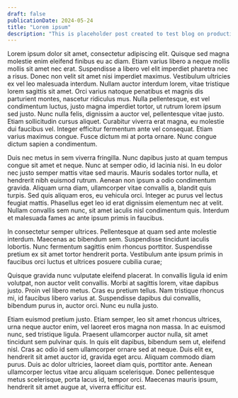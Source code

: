 ```yaml
---
draft: false
publicationDate: 2024-05-24
title: "Lorem ipsum"
description: "This is placeholder post created to test blog on production"
---
```


Lorem ipsum dolor sit amet, consectetur adipiscing elit. Quisque sed magna molestie enim eleifend finibus eu ac diam. Etiam varius libero a neque mollis mollis sit amet nec erat. Suspendisse a libero vel elit imperdiet pharetra nec a risus. Donec non velit sit amet nisi imperdiet maximus. Vestibulum ultricies ex vel leo malesuada interdum. Nullam auctor interdum lorem, vitae tristique lorem sagittis sit amet. Orci varius natoque penatibus et magnis dis parturient montes, nascetur ridiculus mus. Nulla pellentesque, est vel condimentum luctus, justo magna imperdiet tortor, ut rutrum lorem ipsum sed justo. Nunc nulla felis, dignissim a auctor vel, pellentesque vitae justo. Etiam sollicitudin cursus aliquet. Curabitur viverra erat magna, eu molestie dui faucibus vel. Integer efficitur fermentum ante vel consequat. Etiam varius maximus congue. Fusce dictum mi at porta ornare. Nunc congue dictum sapien a condimentum.

Duis nec metus in sem viverra fringilla. Nunc dapibus justo at quam tempus congue sit amet et neque. Nunc at semper odio, id lacinia nisi. In eu dolor nec justo semper mattis vitae sed mauris. Mauris sodales tortor nulla, et hendrerit nibh euismod rutrum. Aenean non ipsum a odio condimentum gravida. Aliquam urna diam, ullamcorper vitae convallis a, blandit quis turpis. Sed quis aliquam eros, eu vehicula orci. Integer ac purus vel lectus feugiat mattis. Phasellus eget leo id erat dignissim elementum nec at velit. Nullam convallis sem nunc, sit amet iaculis nisl condimentum quis. Interdum et malesuada fames ac ante ipsum primis in faucibus.

In consectetur semper ultrices. Pellentesque at quam sed ante molestie interdum. Maecenas ac bibendum sem. Suspendisse tincidunt iaculis lobortis. Nunc fermentum sagittis enim rhoncus porttitor. Suspendisse pretium ex sit amet tortor hendrerit porta. Vestibulum ante ipsum primis in faucibus orci luctus et ultrices posuere cubilia curae;

Quisque gravida nunc vulputate eleifend placerat. In convallis ligula id enim volutpat, non auctor velit convallis. Morbi at sagittis lorem, vitae dapibus justo. Proin vel libero metus. Cras eu pretium tellus. Nam tristique rhoncus mi, id faucibus libero varius at. Suspendisse dapibus dui convallis, bibendum purus in, auctor orci. Nunc eu nulla justo.

Etiam euismod pretium justo. Etiam semper, leo sit amet rhoncus ultrices, urna neque auctor enim, vel laoreet eros magna non massa. In ac euismod nunc, sed tristique ligula. Praesent ullamcorper auctor nulla, sit amet tincidunt sem pulvinar quis. In quis elit dapibus, bibendum sem ut, eleifend nisl. Cras ac odio id sem ullamcorper ornare sed at neque. Duis elit ex, hendrerit sit amet auctor id, gravida eget arcu. Aliquam commodo diam purus. Duis ac dolor ultricies, laoreet diam quis, porttitor ante. Aenean ullamcorper lectus vitae arcu aliquam scelerisque. Donec pellentesque metus scelerisque, porta lacus id, tempor orci. Maecenas mauris ipsum, hendrerit sit amet augue at, viverra efficitur est. 
